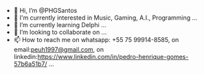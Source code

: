 - 👋 Hi, I’m @PHGSantos
- 👀 I'm currently interested in Music, Gaming, A.I., Programming ...
- 🌱 I’m currently learning Delphi ...
- 💞️ I’m looking to collaborate on ...
- 📫 How to reach me on whatsapp: +55 75 99914-8585, on email:peuh1997@gmail.com, on linkedin:https://www.linkedin.com/in/pedro-henrique-gomes-57b6a51b7/ ...

<!---
PHGSantos/PHGSantos is a ✨ special ✨ repository because its `README.md` (this file) appears on your GitHub profile.
You can click the Preview link to take a look at your changes.
--->
